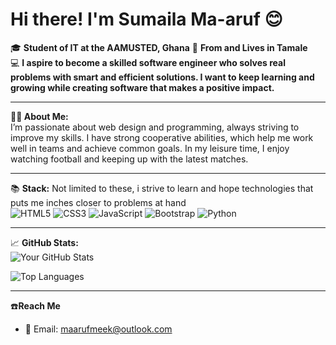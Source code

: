 # Hi there! I'm Sumaila Ma-aruf  😊


🎓 **Student of IT at the AAMUSTED, Ghana** 
📍 **From and Lives in Tamale**  
💻 **I aspire to become a skilled software engineer who solves real problems with smart and efficient solutions. I want to keep learning and growing while creating software that makes a positive impact.**  

---

 **👨‍💻 About Me:**  
I’m passionate about web design and programming, always striving to improve my skills. I have strong cooperative abilities, which help me work well in teams and achieve common goals. In my leisure time, I enjoy watching football and keeping up with the latest matches.  

---

📚 **Stack:** Not limited to these, i strive to learn and hope technologies that puts me inches closer to problems at hand    
![HTML5](https://img.shields.io/badge/-HTML5-E34F26?style=flat-square&logo=html5&logoColor=white)  ![CSS3](https://img.shields.io/badge/-CSS3-1572B6?style=flat-square&logo=css3&logoColor=white)  ![JavaScript](https://img.shields.io/badge/-JavaScript-F7DF1E?style=flat-square&logo=javascript&logoColor=black)  ![Bootstrap](https://img.shields.io/badge/-Bootstrap-563D7C?style=flat-square&logo=bootstrap&logoColor=white)  ![Python](https://img.shields.io/badge/-Python-3776AB?style=flat-square&logo=python&logoColor=white)
 

---

📈 **GitHub Stats:**  
![Your GitHub Stats](https://github-readme-stats.vercel.app/api?username=MaarufMeek&show_icons=true&hide=issues&theme=radical)  


![Top Languages](https://github-readme-stats.vercel.app/api/top-langs/?username=MaarufMeek&layout=compact&theme=radical)

---

☎️**Reach Me**  
- 📧 Email: [maarufmeek@outlook.com](mailto:maarufmeek@outlook.com)  
